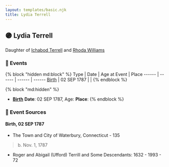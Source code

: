 ```yaml
---
layout: templates/basic.njk
title: Lydia Terrell
---
```

## 🟣 Lydia Terrell

Daughter of [Ichabod Terrell](/people/6/66420816) and [Rhoda Williams](/people/2/220352)

### 📆 Events

{% block "hidden md:block" %}
Type | Date | Age at Event | Place
------ | ------ | ------ | ------
[Birth](#event-event-2) | 02 SEP 1787 |  |
{% endblock %}

{% block "md:hidden" %}
- **[Birth](#event-event-2)**
**Date**: 02 SEP 1787, Age:
**Place**:
{% endblock %}

### 📰 Event Sources

#### <a id="event-event-2"></a> Birth, 02 SEP 1787
* The Town and City of Waterbury, Connecticut  - 135
>   
  > b. Nov. 1, 1787
* Roger and Abigail (Ufford) Terrill and Some Descendants: 1632 - 1993  - 72